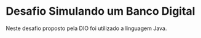 # Desafio Simulando um Banco Digital

Neste desafio proposto pela DIO foi utilizado a linguagem Java.
